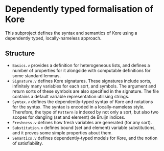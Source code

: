 # Dependently typed formalisation of Kore

This subproject defines the syntax and semantics of Kore using a dependently typed, locally-nameless approach.

## Structure

- `Basics.v` provides a definition for heterogeneous lists, and defines a number of properties for it alongside with computable definitions for some standard lemmas.
- `Signature.v` defines Kore signatures. These signatures include sorts, infinitely many variables for each sort, and symbols. The argument and return sorts of these symbols are also specified in the signature. The file contains a default variable representation utilising strings.
- `Syntax.v` defines the dependently-typed syntax of Kore and notations for the syntax. The syntax is encoded in a locally-nameless style. Therefore, the type of `Pattern` is indexed by not only a sort, but also two scopes for dangling (set and element) de Bruijn indices.
- `Freshness.v` defines how fresh variables are generated (for any sort).
- `Substitution.v` defines bound (set and element) variable substitutions, and it proves some simple properties about them.
- `Semantics.v` defines dependently-typed models for Kore, and the notion of satisfiability.


